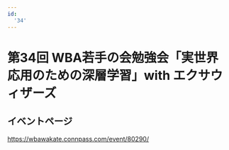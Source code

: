```yaml
---
id:
  '34'
---
```


# 第34回 WBA若手の会勉強会「実世界応用のための深層学習」with エクサウィザーズ

## イベントページ
https://wbawakate.connpass.com/event/80290/
